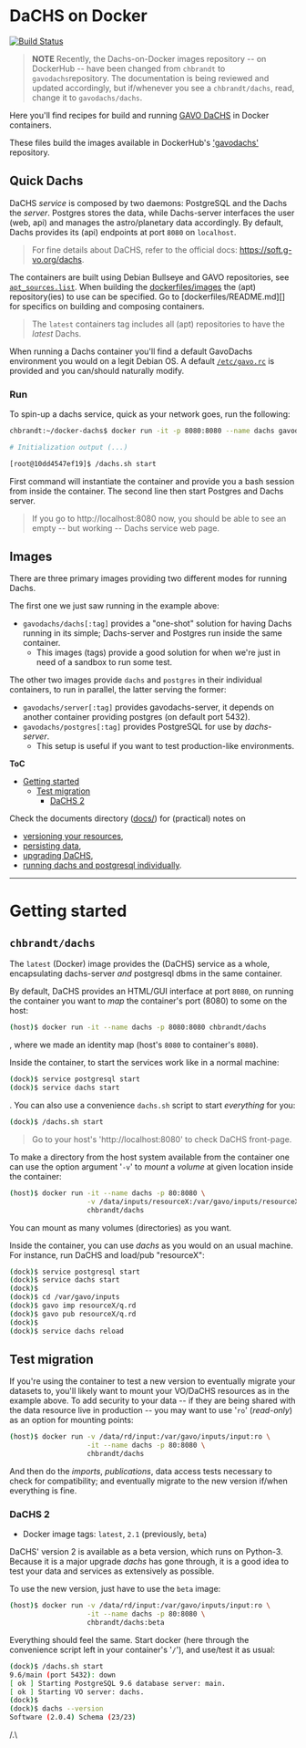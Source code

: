 # DaCHS on Docker

[![Build Status](https://travis-ci.com/gavodachs/docker-dachs.svg?branch=master)](https://travis-ci.com/gavodachs/docker-dachs)

> **NOTE**
> Recently, the Dachs-on-Docker images repository -- on DockerHub -- have been
> changed from `chbrandt` to `gavodachs`repository.
> The documentation is being reviewed and updated accordingly, but if/whenever
> you see a `chbrandt/dachs`, read, change it to `gavodachs/dachs`.

Here you'll find recipes for build and running [GAVO DaCHS](http://docs.g-vo.org/DaCHS/)
in Docker containers.

These files build the images available in DockerHub's ['gavodachs'][gavodachs] repository.

[gavodachs]: https://hub.docker.com/u/gavodachs


## Quick Dachs
DaCHS _service_ is composed by two daemons: PostgreSQL and the Dachs the _server_.
Postgres stores the data, while Dachs-server interfaces the user (web, api) and
manages the astro/planetary data accordingly.
By default, Dachs provides its (api) endpoints at port `8080` on `localhost`.

> For fine details about DaCHS, refer to the official docs: https://soft.g-vo.org/dachs.

The containers are built using Debian Bullseye and GAVO repositories, see
[`apt_sources.list`](dockerfiles/dachs/etc/apt_sources.list).
When building the [dockerfiles/images](dockerfiles/) the (apt) repository(ies)
to use can be specified.
Go to [dockerfiles/README.md][] for specifics on building and composing containers.

> The `latest` containers tag includes all (apt) repositories to have the _latest_ Dachs.

When running a Dachs container you'll find a default GavoDachs environment you
would on a legit Debian OS.
A default [`/etc/gavo.rc`](dockerfiles/dachs/etc/gavo.rc) is provided and you
can/should naturally modify.

### Run
To spin-up a dachs service, quick as your network goes, run the following:

```bash
chbrandt:~/docker-dachs$ docker run -it -p 8080:8080 --name dachs gavodachs/dachs

# Initialization output (...)

[root@10dd4547ef19]$ /dachs.sh start
```

First command will instantiate the container and provide you a
bash session from inside the container.
The second line then start Postgres and Dachs server.

> If you go to http://localhost:8080 now, you should be able to
> see an empty -- but working -- Dachs service web page.


## Images

There are three primary images providing two different modes for
running Dachs.

The first one we just saw running in the example above:

- `gavodachs/dachs[:tag]` provides a "one-shot" solution for having
Dachs running in its simple; Dachs-server and Postgres run inside
the same container.
  * This images (tags) provide a good solution for when we're just
    in need of a sandbox to run some test.

The other two images provide `dachs` and `postgres` in their individual
containers, to run in parallel, the latter serving the former:

- `gavodachs/server[:tag]` provides gavodachs-server, it depends on another
  container providing postgres (on default port 5432).
- `gavodachs/postgres[:tag]` provides PostgreSQL for use by _dachs-server_.
  * This setup is useful if you want to test production-like environments.


**ToC**
* [Getting started](#getting-started)
  * [Test migration](#test-migration)
    * [DaCHS 2](#dachs-2)

Check the documents directory ([docs/](docs/)) for (practical) notes on
* [versioning your resources](docs/data_publication.md),
* [persisting data](docs/data_persistence.md),
* [upgrading DaCHS](docs/upgrade_dachs.md),
* [running dachs and postgresql individually](docs/individual_containers.md).

---

# Getting started

## `chbrandt/dachs`

The `latest` (Docker) image provides the (DaCHS) service as a whole, encapsulating
dachs-server _and_ postgresql dbms in the same container.

By default, DaCHS provides an HTML/GUI interface at port `8080`, on running the
container you want to _map_ the container's port (8080) to some on the host:
```bash
(host)$ docker run -it --name dachs -p 8080:8080 chbrandt/dachs
```
, where we made an identity map (host's `8080` to container's `8080`).

Inside the container, to start the services work like in a normal machine:
```bash
(dock)$ service postgresql start
(dock)$ service dachs start
```
. You can also use a convenience `dachs.sh` script to start _everything_ for you:
```bash
(dock)$ /dachs.sh start
```

> Go to your host's 'http://localhost:8080' to check DaCHS front-page.

To make a directory from the host system available from the container one can
use the option argument '`-v`' to _mount_ a _volume_ at given location inside
the container:
```bash
(host)$ docker run -it --name dachs -p 80:8080 \
                   -v /data/inputs/resourceX:/var/gavo/inputs/resourceX \
                   chbrandt/dachs
```
You can mount as many volumes (directories) as you want.

Inside the container, you can use _dachs_ as you would on an usual machine.
For instance, run DaCHS and load/pub "resourceX":
```bash
(dock)$ service postgresql start
(dock)$ service dachs start
(dock)$
(dock)$ cd /var/gavo/inputs
(dock)$ gavo imp resourceX/q.rd
(dock)$ gavo pub resourceX/q.rd
(dock)$
(dock)$ service dachs reload
```

## Test migration

If you're using the container to test a new version to eventually migrate your
datasets to, you'll likely want to mount your VO/DaCHS resources as in the example
above. To add security to your data -- if they are being shared with the data
resource live in production -- you may want to use '`ro`' (_read-only_) as an
option for mounting points:
```bash
(host)$ docker run -v /data/rd/input:/var/gavo/inputs/input:ro \
                   -it --name dachs -p 80:8080 \
                   chbrandt/dachs
```

And then do the _imports_, _publications_, data access tests necessary to check
for compatibility; and eventually migrate to the new version if/when everything is fine.


### DaCHS 2

* Docker image tags: `latest`, `2.1` (previously, `beta`)

DaCHS' version 2 is available as a beta version, which runs on Python-3.
Because it is a major upgrade _dachs_ has gone through, it is a good idea to test
your data and services as extensively as possible.

To use the new version, just have to use the `beta` image:
```bash
(host)$ docker run -v /data/rd/input:/var/gavo/inputs/input:ro \
                   -it --name dachs -p 80:8080 \
                   chbrandt/dachs:beta
```

Everything should feel the same.
Start docker (here through the convenience script left in your container's '`/`'),
and use/test it as usual:
```bash
(dock)$ /dachs.sh start
9.6/main (port 5432): down
[ ok ] Starting PostgreSQL 9.6 database server: main.
[ ok ] Starting VO server: dachs.
(dock)$
(dock)$ dachs --version
Software (2.0.4) Schema (23/23)
```

[3]: https://github.com/chbrandt/docker-dachs
[4]: https://hub.docker.com/r/chbrandt/dachs/
[2]: https://docs.docker.com/


/.\
